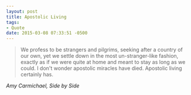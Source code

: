 ```yaml
---
layout: post
title: Apostolic Living
tags:
- Quote
date: 2015-03-08 07:33:51 -0500
---
```


<blockquote class="big">We profess to be strangers and pilgrims, seeking after a country of our own, yet we settle down in the most un-stranger-like fashion, exactly as if we were quite at home and meant to stay as long as we could. I don't wonder apostolic miracles have died. Apostolic living certainly has.
</blockquote>

<cite class="big">Amy Carmichael, <em>Side by Side</em></cite>



